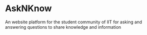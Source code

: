 # AskNKnow
An website platform for the student community of IIT for asking and answering questions to share knowledge and information
